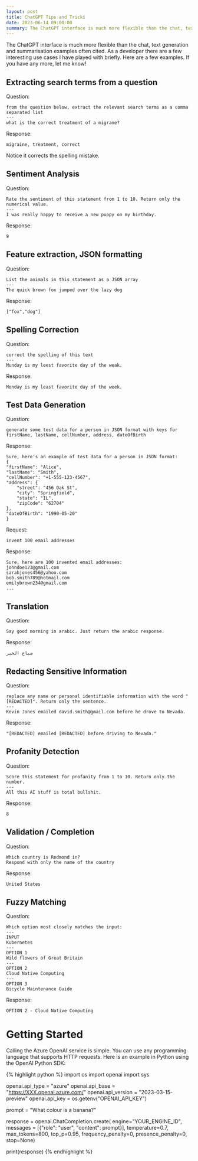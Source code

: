 ```yaml
---
layout: post
title: ChatGPT Tips and Tricks
date: 2023-06-14 09:00:00
summary: The ChatGPT interface is much more flexible than the chat, text generation and summarisation examples often cited. As a developer there are a few interesting use cases I have played with briefly. Here are a few examples.
---
```


The ChatGPT interface is much more flexible than the chat, text generation and summarisation examples often cited. As a developer there are a few interesting use cases I have played with briefly. Here are a few examples. If you have any more, let me know!

## Extracting search terms from a question

Question:

    from the question below, extract the relevant search terms as a comma separated list  
    ---   
    what is the correct treatment of a migrane?

Response:

    migraine, treatment, correct

Notice it corrects the spelling mistake.

## Sentiment Analysis

Question:

    Rate the sentiment of this statement from 1 to 10. Return only the numerical value.  
    ---    
    I was really happy to receive a new puppy on my birthday.

Response:

    9

## Feature extraction, JSON formatting

Question:

    List the animals in this statement as a JSON array  
    ---  
    The quick brown fox jumped over the lazy dog

Response:

    ["fox","dog"]

## Spelling Correction

Question:

    correct the spelling of this text  
    ---  
    Munday is my leest favorite day of the weak.

Response:

    Monday is my least favorite day of the week.

## Test Data Generation

Question:

    generate some test data for a person in JSON format with keys for firstName, lastName, cellNumber, address, dateOfBirth

Response:

    Sure, here's an example of test data for a person in JSON format:
    {  
    "firstName": "Alice",  
    "lastName": "Smith",  
    "cellNumber": "+1-555-123-4567",  
    "address": {  
        "street": "456 Oak St",  
        "city": "Springfield",  
        "state": "IL",  
        "zipCode": "62704"  
    },  
    "dateOfBirth": "1990-05-20"  
    }  

Request:

    invent 100 email addresses

Response:

    Sure, here are 100 invented email addresses:
    johndoe123@gmail.com
    sarahjones456@yahoo.com
    bob.smith789@hotmail.com
    emilybrown234@gmail.com
    ...

## Translation

Question:

    Say good morning in arabic. Just return the arabic response.

Response:

```
صباح الخير
```

## Redacting Sensitive Information

Question:

    replace any name or personal identifiable information with the word "[REDACTED]". Return only the sentence.       
    ---        
    Kevin Jones emailed david.smith@gmail.com before he drove to Nevada.

Response:

    "[REDACTED] emailed [REDACTED] before driving to Nevada."

## Profanity Detection

Question:

    Score this statement for profanity from 1 to 10. Return only the number.
    ---            
    All this AI stuff is total bullshit.

Response:

    8

## Validation / Completion

Question:

    Which country is Redmond in?      
    Respond with only the name of the country

Response:

    United States

## Fuzzy Matching

Question:

    Which option most closely matches the input:  
    ---  
    INPUT  
    Kubernetes  
    ---  
    OPTION 1  
    Wild flowers of Great Britain  
    ---  
    OPTION 2  
    Cloud Native Computing  
    ---  
    OPTION 3  
    Bicycle Maintenance Guide

Response:

    OPTION 2 - Cloud Native Computing

# Getting Started

Calling the Azure OpenAI service is simple. You can use any programming language that supports HTTP requests. Here is an example in Python using the OpenAI Python SDK:

{% highlight python %}
import os
import openai
import sys

openai.api_type = "azure"
openai.api_base = "https://XXX.openai.azure.com/"
openai.api_version = "2023-03-15-preview"
openai.api_key = os.getenv("OPENAI_API_KEY")

prompt = "What colour is a banana?"

response = openai.ChatCompletion.create(
  engine="YOUR_ENGINE_ID",
  messages = [{"role": "user", "content": prompt}],
  temperature=0.7,
  max_tokens=800,
  top_p=0.95,
  frequency_penalty=0,
  presence_penalty=0,
  stop=None)

print(response)
{% endhighlight %}
